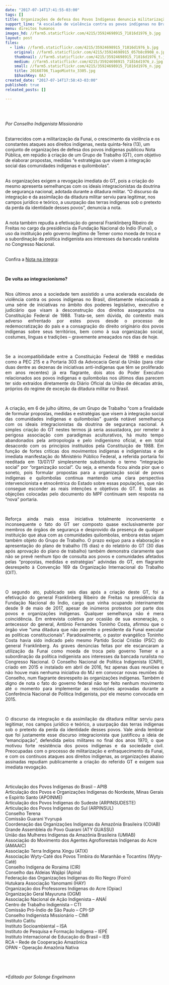 ```yaml
---
date: "2017-07-14T17:41:55-03:00"
tags: []
title: Organizações de defesa dos Povos Indígenas denuncia militarização da Funai
support_line: "A escalada de violência contra os povos indígenas no Brasil está relacionada a uma série de iniciativas dos poderes legislativo, executivo e judiciário."
menu: direitos humanos
images_hd: //farm5.staticflickr.com/4215/35924698915_71816d1976_b.jpg
layout: post
files:
  - link: //farm5.staticflickr.com/4215/35924698915_71816d1976_b.jpg
    original: //farm5.staticflickr.com/4215/35924698915_057b8c0908_o.jpg
    thumbnail: //farm5.staticflickr.com/4215/35924698915_71816d1976_t.jpg
    medium: //farm5.staticflickr.com/4215/35924698915_71816d1976_z.jpg
    small: //farm5.staticflickr.com/4215/35924698915_71816d1976_n.jpg
    title: 20160706_TiagoMiotto_3305.jpg
    $$hashKey: 0AJ
created_date: "2017-07-14T17:58:43-03:00"
published: true
releated_posts: []

---
```

<p>&nbsp;</p>

<p><br />
<em>Por Conselho Indigenista Mission&aacute;rio</em></p>

<p><br />
Estarrecidos com a militariza&ccedil;&atilde;o da Funai, o crescimento da viol&ecirc;ncia e os constantes ataques aos direitos ind&iacute;genas, nesta quinta-feira (13), um conjunto de organiza&ccedil;&otilde;es de defesa dos povos ind&iacute;genas publicou Nota P&uacute;blica, em rep&uacute;dio &agrave; cria&ccedil;&atilde;o de um Grupo de Trabalho (GT), com objetivo de elaborar propostas, medidas &ldquo;e estrat&eacute;gias que visem &agrave; integra&ccedil;&atilde;o social das comunidades ind&iacute;genas e quilombolas&rdquo;.</p>

<p><br />
As organiza&ccedil;&otilde;es exigem a revoga&ccedil;&atilde;o imediata do GT, pois a cria&ccedil;&atilde;o do mesmo apresenta semelhan&ccedil;as com os ideais integracionistas da doutrina de seguran&ccedil;a nacional, adotada durante a ditadura militar. &ldquo;O discurso da integra&ccedil;&atilde;o e da assimila&ccedil;&atilde;o da ditadura militar serviu para legitimar, nos campos jur&iacute;dico e te&oacute;rico, a usurpa&ccedil;&atilde;o das terras ind&iacute;genas sob o pretexto da perda da identidade desses povos&rdquo;, denuncia a nota.</p>

<p><br />
A nota tamb&eacute;m repudia a efetiva&ccedil;&atilde;o do general Franklinberg Ribeiro de Freitas no cargo da presid&ecirc;ncia da Funda&ccedil;&atilde;o Nacional do &Iacute;ndio (Funai), o uso da institui&ccedil;&atilde;o pelo governo ileg&iacute;timo de Temer como moeda de troca e a subordina&ccedil;&atilde;o da pol&iacute;tica indigenista aos interesses da bancada ruralista no Congresso Nacional.</p>

<p><br />
Confira a&nbsp;<a href="http://cimi.org.br/site/pt-br/?system=news&amp;conteudo_id=9385&amp;action=read">Nota na &iacute;ntegra</a>:</p>

<p>&nbsp;</p>

<p><strong>De volta ao integracionismo?</strong></p>

<p style="text-align: justify;"><br />
Nos &uacute;ltimos anos a sociedade tem assistido a uma acelerada escalada de viol&ecirc;ncia contra os povos ind&iacute;genas no Brasil, diretamente relacionada a uma s&eacute;rie de iniciativas no &acirc;mbito dos poderes legislativo, executivo e judici&aacute;rio que visam &agrave; desconstru&ccedil;&atilde;o dos direitos assegurados na Constitui&ccedil;&atilde;o Federal de 1988. Trata-se, sem d&uacute;vida, do contexto mais adverso enfrentado por estes povos desde o processo de redemocratiza&ccedil;&atilde;o do pa&iacute;s e a consagra&ccedil;&atilde;o do direito origin&aacute;rio dos povos ind&iacute;genas sobre seus territ&oacute;rios, bem como &agrave; sua organiza&ccedil;&atilde;o social, costumes, l&iacute;nguas e tradi&ccedil;&otilde;es &ndash; gravemente amea&ccedil;ados nos dias de hoje.</p>

<p style="text-align: justify;">&nbsp;</p>

<p style="text-align: justify;">Se a incompatibilidade entre a Constitui&ccedil;&atilde;o Federal de 1988 e medidas como a PEC 215 e a Portaria 303 da Advocacia Geral da Uni&atilde;o (para citar duas dentre as dezenas de iniciativas anti-ind&iacute;genas que t&ecirc;m se proliferado em anos recentes) j&aacute; era flagrante, dois atos do Poder Executivo relacionados aos povos ind&iacute;genas e quilombolas nos &uacute;ltimos dias parecem ter sido extra&iacute;dos diretamente do Di&aacute;rio Oficial da Uni&atilde;o de d&eacute;cadas atr&aacute;s, pr&oacute;prios do regime de exce&ccedil;&atilde;o da ditadura militar no Brasil.</p>

<p style="text-align: justify;">&nbsp;</p>

<p style="text-align: justify;">A cria&ccedil;&atilde;o, em 6 de julho &uacute;ltimo, de um Grupo de Trabalho &ldquo;com a finalidade de formular propostas, medidas e estrat&eacute;gias que visem &agrave; integra&ccedil;&atilde;o social das comunidades ind&iacute;genas e quilombolas&rdquo; guarda not&aacute;vel semelhan&ccedil;a com os ideais integracionistas da doutrina de seguran&ccedil;a nacional. A simples cria&ccedil;&atilde;o do GT nestes termos j&aacute; seria assustadora, por remeter &agrave; perigosa associa&ccedil;&atilde;o com paradigmas aculturativos, h&aacute; muito tempo abandonados pela antropologia e pelo indigenismo oficial, e em total desacordo com os princ&iacute;pios institu&iacute;dos pela Constitui&ccedil;&atilde;o de 1988. Em fun&ccedil;&atilde;o de fortes cr&iacute;ticas dos movimentos ind&iacute;genas e indigenistas e de imediata manifesta&ccedil;&atilde;o do Minist&eacute;rio P&uacute;blico Federal, a referida portaria foi reeditada em 13/07/17 simplesmente substituindo o termo &ldquo;integra&ccedil;&atilde;o social&rdquo; por &ldquo;organiza&ccedil;&atilde;o social&rdquo;. Ou seja, a emenda ficou ainda pior que o soneto, pois formular propostas para a organiza&ccedil;&atilde;o social de povos ind&iacute;genas e quilombolas continua mantendo uma clara perspectiva intervencionista e etnoc&ecirc;ntrica do Estado sobre essas popula&ccedil;&otilde;es, que n&atilde;o consegue esconder as reais inten&ccedil;&otilde;es e objetivos do GT. E todas as obje&ccedil;&otilde;es colocadas pelo documento do MPF continuam sem resposta na &ldquo;nova&rdquo; portaria.</p>

<p style="text-align: justify;">&nbsp;</p>

<p style="text-align: justify;">Refor&ccedil;a ainda mais essa iniciativa totalmente inconveniente e inconsequente o fato do GT ser composto quase exclusivamente por membros de &oacute;rg&atilde;os de seguran&ccedil;a e desprovido da presen&ccedil;a de qualquer institui&ccedil;&atilde;o que atua com as comunidades quilombolas, embora estas sejam tamb&eacute;m objeto do Grupo de Trabalho. O prazo ex&iacute;guo para a elabora&ccedil;&atilde;o e apresenta&ccedil;&atilde;o do plano de trabalho (15 dias) e do relat&oacute;rio do GT (30 dias ap&oacute;s aprova&ccedil;&atilde;o do plano de trabalho) tamb&eacute;m demonstra claramente que n&atilde;o se prev&ecirc; nenhum tipo de consulta aos povos e comunidades afetados pelas &ldquo;propostas, medidas e estrat&eacute;gias&rdquo; advindas do GT, em flagrante desrespeito &agrave; Conven&ccedil;&atilde;o 169 da Organiza&ccedil;&atilde;o Internacional do Trabalho (OIT).</p>

<p style="text-align: justify;">&nbsp;</p>

<p style="text-align: justify;">O segundo ato, publicado seis dias ap&oacute;s a cria&ccedil;&atilde;o deste GT, foi a efetiva&ccedil;&atilde;o do general Franklinberg Ribeiro de Freitas na presid&ecirc;ncia da Funda&ccedil;&atilde;o Nacional do &Iacute;ndio, cargo que vinha ocupando interinamente desde 9 de maio de 2017, apesar de in&uacute;meros protestos por parte dos povos e organiza&ccedil;&otilde;es ind&iacute;genas. Qualquer semelhan&ccedil;a n&atilde;o &eacute; mera coincid&ecirc;ncia. Em entrevista coletiva por ocasi&atilde;o de sua exonera&ccedil;&atilde;o, o antecessor do general, Ant&ocirc;nio Fernandes Toninho Costa, afirmou que o &oacute;rg&atilde;o vive &ldquo;uma ditadura que n&atilde;o permite o presidente da Funai executar as pol&iacute;ticas constitucionais&rdquo;. Paradoxalmente, o pastor evang&eacute;lico Toninho Costa havia sido indicado pelo mesmo Partido Social Crist&atilde;o (PSC) do general Franklinberg. As graves den&uacute;ncias feitas por ele escancaram a utiliza&ccedil;&atilde;o da Funai como moeda de troca pelo governo Temer e a subordina&ccedil;&atilde;o da pol&iacute;tica indigenista aos interesses da bancada ruralista no Congresso Nacional. O Conselho Nacional de Pol&iacute;tica Indigenista (CNPI), criado em 2015 e instalado em abril de 2016, fez apenas duas reuni&otilde;es e n&atilde;o houve mais nenhuma iniciativa do MJ em convocar novas reuni&otilde;es do Conselho, num flagrante desrespeito &agrave;s organiza&ccedil;&otilde;es ind&iacute;genas. Tamb&eacute;m &eacute; digno de nota o fato do governo federal n&atilde;o ter feito nenhum movimento at&eacute; o momento para implementar as resolu&ccedil;&otilde;es aprovadas durante a Confer&ecirc;ncia Nacional de Pol&iacute;tica Indigenista, por ele mesmo convocada em 2015.</p>

<p style="text-align: justify;">&nbsp;</p>

<p style="text-align: justify;">O discurso da integra&ccedil;&atilde;o e da assimila&ccedil;&atilde;o da ditadura militar serviu para legitimar, nos campos jur&iacute;dico e te&oacute;rico, a usurpa&ccedil;&atilde;o das terras ind&iacute;genas sob o pretexto da perda da identidade desses povos. Vale ainda lembrar que foi justamente esse discurso integracionista que justificou a ideia de &ldquo;emancipa&ccedil;&atilde;o&rdquo;, defendida pelos militares no final dos anos 1970, o que motivou forte resist&ecirc;ncia dos povos ind&iacute;genas e da sociedade civil. Preocupadas com o processo de militariza&ccedil;&atilde;o e enfraquecimento da Funai, e com os cont&iacute;nuos ataques aos direitos ind&iacute;genas, as organiza&ccedil;&otilde;es abaixo assinadas repudiam publicamente a cria&ccedil;&atilde;o do referido GT e exigem sua imediata revoga&ccedil;&atilde;o.</p>

<p>&nbsp;</p>

<p>Articula&ccedil;&atilde;o dos Povos Ind&iacute;genas do Brasil &ndash; APIB<br />
Articula&ccedil;&atilde;o dos Povos e Organiza&ccedil;&otilde;es Ind&iacute;genas do Nordeste, Minas Gerais e Esp&iacute;rito Santo (APOINME)<br />
Articula&ccedil;&atilde;o dos Povos Ind&iacute;genas do Sudeste (ARPINSUDESTE)<br />
Articula&ccedil;&atilde;o dos Povos Ind&iacute;genas do Sul (ARPINSUL)<br />
Conselho Terena<br />
Comiss&atilde;o Guarani Yvyrup&aacute;<br />
Coordena&ccedil;&atilde;o das Organiza&ccedil;&otilde;es Ind&iacute;genas da Amaz&ocirc;nia Brasileira (COIAB)<br />
Grande Assembleia do Povo Guarani (ATY GUASSU)<br />
Uni&atilde;o das Mulheres Ind&iacute;genas da Amaz&ocirc;nia Brasileira (UMIAB)<br />
Associa&ccedil;&atilde;o do Movimento dos Agentes Agroflorestais Ind&iacute;genas do Acre (AMAAIC)<br />
Associa&ccedil;&atilde;o Terra Ind&iacute;gena Xingu (ATIX)<br />
Associa&ccedil;&atilde;o Wyty-Cat&euml; dos Povos Timbira do Maranh&atilde;o e Tocantins (Wyty-Cat&euml;)&nbsp;&nbsp; &nbsp;<br />
Conselho Ind&iacute;gena de Roraima (CIR)&nbsp;&nbsp; &nbsp;<br />
Conselho das Aldeias Waj&atilde;pi (Apina)<br />
Federa&ccedil;&atilde;o das Organiza&ccedil;&otilde;es Ind&iacute;genas do Rio Negro (Foirn)<br />
Hutukara Associa&ccedil;&atilde;o Yanomami (HAY)<br />
Organiza&ccedil;&atilde;o dos Professores Ind&iacute;genas do Acre (Opiac)<br />
Organiza&ccedil;&atilde;o Geral Mayuruna (OGM)&nbsp;&nbsp; &nbsp;<br />
Associa&ccedil;&atilde;o Nacional de A&ccedil;&atilde;o Indigenista &ndash; ANA&Iacute;<br />
Centro de Trabalho Indigenista &ndash; CTI<br />
Comiss&atilde;o Pr&oacute;-&Iacute;ndio de S&atilde;o Paulo &ndash; CPI-SP<br />
Conselho Indigenista Mission&aacute;rio &ndash; CIMI<br />
Instituto Catitu<br />
Instituto Socioambiental &ndash; ISA<br />
Instituto de Pesquisa e Forma&ccedil;&atilde;o Ind&iacute;gena &ndash; IEP&Eacute;<br />
Instituto Internacional de Educa&ccedil;&atilde;o do Brasil &ndash; IEB<br />
RCA &ndash; Rede de Coopera&ccedil;&atilde;o Amaz&ocirc;nica<br />
OPAN - Opera&ccedil;&atilde;o Amaz&ocirc;nia Nativa&nbsp;&nbsp;&nbsp;&nbsp;&nbsp;&nbsp;&nbsp;&nbsp;&nbsp;&nbsp;&nbsp;</p>

<p>&nbsp;</p>

<p>&nbsp;</p>

<p><em>*Editado por Solange Engelmann</em></p>
